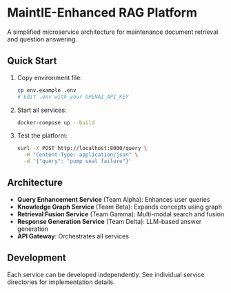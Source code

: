 # MaintIE-Enhanced RAG Platform

A simplified microservice architecture for maintenance document retrieval and question answering.

## Quick Start

1. Copy environment file:

   ```bash
   cp env.example .env
   # Edit .env with your OPENAI_API_KEY
   ```

2. Start all services:

   ```bash
   docker-compose up --build
   ```

3. Test the platform:
   ```bash
   curl -X POST http://localhost:8000/query \
     -H "Content-Type: application/json" \
     -d '{"query": "pump seal failure"}'
   ```

## Architecture

- **Query Enhancement Service** (Team Alpha): Enhances user queries
- **Knowledge Graph Service** (Team Beta): Expands concepts using graph
- **Retrieval Fusion Service** (Team Gamma): Multi-modal search and fusion
- **Response Generation Service** (Team Delta): LLM-based answer generation
- **API Gateway**: Orchestrates all services

## Development

Each service can be developed independently. See individual service directories for implementation details.
